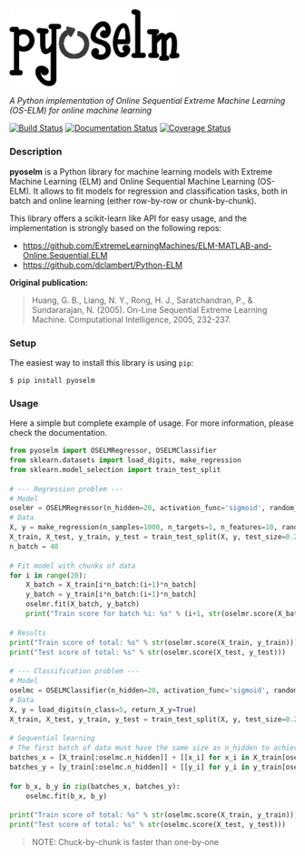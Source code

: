 <img style="display: inline;" src="docs/img/pyoselm_logo.png" width="300"/>

*A Python implementation of Online Sequential Extreme Machine Learning (OS-ELM) for online machine learning*

[![Build Status](https://travis-ci.org/leferrad/pyoselm.svg?branch=master)](https://travis-ci.org/leferrad/pyoselm)
[![Documentation Status](http://readthedocs.org/projects/pyoselm/badge/?version=latest)](http://pyoselm.readthedocs.io/?badge=latest)
[![Coverage Status](https://codecov.io/gh/leferrad/pyoselm/branch/master/graph/badge.svg)](https://codecov.io/gh/leferrad/pyoselm)

### Description

**pyoselm** is a Python library for machine learning models with Extreme Machine Learning (ELM) and Online Sequential Machine Learning (OS-ELM). It allows to fit models for regression and classification tasks, both in batch and online learning (either row-by-row or chunk-by-chunk).

This library offers a scikit-learn like API for easy usage, and the implementation is strongly based on the following repos:

- https://github.com/ExtremeLearningMachines/ELM-MATLAB-and-Online.Sequential.ELM
- https://github.com/dclambert/Python-ELM

**Original publication:** 

> Huang, G. B., Liang, N. Y., Rong, H. J., Saratchandran, P., & Sundararajan, N. (2005). 
  On-Line Sequential Extreme Learning Machine. Computational Intelligence, 2005, 232-237.

### Setup

The easiest way to install this library is using `pip`:

```
$ pip install pyoselm
```

### Usage

Here a simple but complete example of usage. For more information, please check the documentation.

```python
from pyoselm import OSELMRegressor, OSELMClassifier
from sklearn.datasets import load_digits, make_regression 
from sklearn.model_selection import train_test_split

# --- Regression problem ---
# Model
oselmr = OSELMRegressor(n_hidden=20, activation_func='sigmoid', random_state=123)
# Data
X, y = make_regression(n_samples=1000, n_targets=1, n_features=10, random_state=123)   
X_train, X_test, y_train, y_test = train_test_split(X, y, test_size=0.2, random_state=123)
n_batch = 40

# Fit model with chunks of data
for i in range(20):
    X_batch = X_train[i*n_batch:(i+1)*n_batch]
    y_batch = y_train[i*n_batch:(i+1)*n_batch]
    oselmr.fit(X_batch, y_batch)
    print("Train score for batch %i: %s" % (i+1, str(oselmr.score(X_batch, y_batch))))

# Results
print("Train score of total: %s" % str(oselmr.score(X_train, y_train)))
print("Test score of total: %s" % str(oselmr.score(X_test, y_test)))

# --- Classification problem ---
# Model 
oselmc = OSELMClassifier(n_hidden=20, activation_func='sigmoid', random_state=123)
# Data
X, y = load_digits(n_class=5, return_X_y=True) 
X_train, X_test, y_train, y_test = train_test_split(X, y, test_size=0.2, random_state=123)

# Sequential learning
# The first batch of data must have the same size as n_hidden to achieve the first phase (boosting)
batches_x = [X_train[:oselmc.n_hidden]] + [[x_i] for x_i in X_train[oselmc.n_hidden:]]
batches_y = [y_train[:oselmc.n_hidden]] + [[y_i] for y_i in y_train[oselmc.n_hidden:]]

for b_x, b_y in zip(batches_x, batches_y):
    oselmc.fit(b_x, b_y)

print("Train score of total: %s" % str(oselmc.score(X_train, y_train)))
print("Test score of total: %s" % str(oselmc.score(X_test, y_test)))

```

> NOTE: Chuck-by-chunk is faster than one-by-one